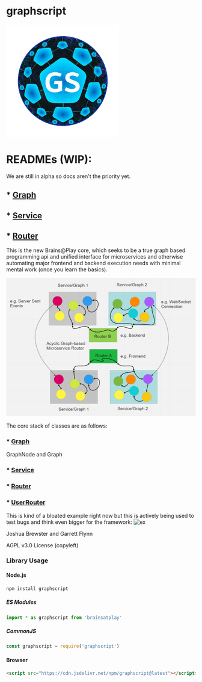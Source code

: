 
# graphscript

<img src="gs_logo_min.png"  width=300px height=300px>

# READMEs (WIP):
We are still in alpha so docs aren't the priority yet.

## * [Graph](./docs/Graph.md)
## * [Service](./docs/Service.md)
## * [Router](./docs//Router.md)

This is the new Brains@Play core, which seeks to be a true graph based programming api and unified interface for microservices and otherwise automating major frontend and backend execution needs with minimal mental work (once you learn the basics).

![exg](./docs/graphex.png)

The core stack of classes are as follows:
### * [Graph](./Graph.ts) 
GraphNode and Graph
### * [Service](./services/Service.ts)
### * [Router](./routers/Router.ts)
### * [UserRouter](./routers/users/User.router.ts)


This is kind of a bloated example right now but this is actively being used to test bugs and think even bigger for the framework:
![ex](example.png)


Joshua Brewster and Garrett Flynn

AGPL v3.0 License (copyleft)

### Library Usage
#### Node.js
```bash
npm install graphscript
``` 

##### ES Modules
```javascript
import * as graphscript from 'brainsatplay'
```

##### CommonJS
```javascript
const graphscript = require('graphscript')
``` 

#### Browser
```html
<script src="https://cdn.jsdelivr.net/npm/graphscript@latest"></script>
```
